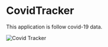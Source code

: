# CovidTracker

This application is follow covid-19 data.

![Covid Tracker](https://github.com/cmlcrn17/CovidTracker/blob/master/CovidTracker.jpg)
